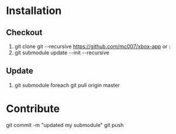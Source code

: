 # Installation 

## Checkout 

1. git clone git --recursive https://github.com/mc007/xbox-app or : 
2. git submodule update --init --recursive

## Update 

1. git submodule foreach git pull origin master

# Contribute

git commit -m "updated my submodule"
git push
